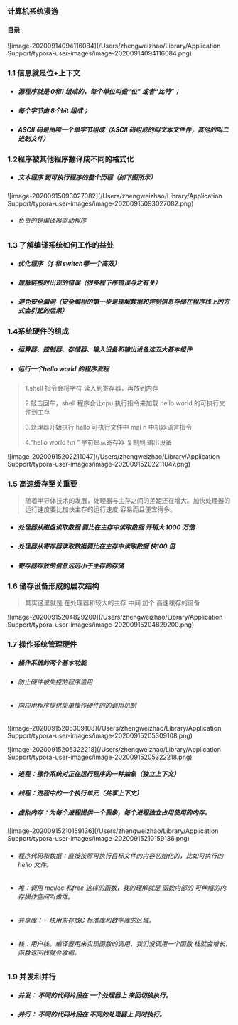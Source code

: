 ### 计算机系统漫游



#### 目录

![image-20200914094116084](/Users/zhengweizhao/Library/Application Support/typora-user-images/image-20200914094116084.png)

### 1.1 信息就是位+上下文

* ##### 源程序就是 0和1 组成的，每个单位叫做“位" 或者“比特”；

* ##### 每个字节由 8个bit 组成；

* ##### ASCII 码是由唯一个单字节组成（*ASCII 码组成的叫文本文件件，其他的叫二进制文件*）

###

### 1.2程序被其他程序翻译成不同的格式化

* ##### 文本程序 到可执行程序的整个历程（如下图所示）

![image-20200915093027082](/Users/zhengweizhao/Library/Application Support/typora-user-images/image-20200915093027082.png)



* ###### 负责的是编译器驱动程序

######



### 1.3 了解编译系统如何工作的益处

* ##### 优化程序（if 和 switch哪一个高效）

* ##### 理解链接时出现的错误（很多程下序错误与之有关）

* ##### 避免安全漏洞（安全编程的第一步是理解数据和控制信息存储在程序栈上的方式会引起的后果）



### 1.4系统硬件的组成



* #####  运算器、控制器、存储器、输入设备和输出设备这五大基本组件

* ##### 运行一个hello world 的程序流程

> 1.shell 指令会将字符 读入到寄存器，再放到内存
>
> 2.敲击回车，shell 程序会让cpu 执行指令来加载 hello world 的可执行文件到主存
>
> 3.处理器开始执行 hello 可执行文件中 mai n 中机器语言指令
>
> 4.“hello world !\n ” 字符串从寄存器 复制到 输出设备



![image-20200915202211047](/Users/zhengweizhao/Library/Application Support/typora-user-images/image-20200915202211047.png)



### 1.5 高速缓存至关重要

> 随着半导体技术的发展，处理器与主存之间的差距还在增大。加快处理器的运行速度要比加快主存的运行速度 容易而且便宜得多。

* ##### 处理器从磁盘读取数据 要比在主存中读取数据 开销大 1000 万倍

* ##### 处理器从寄存器读取数据要比在主存中读取数据 快100 倍

* ##### 寄存器存放的信息远远小于主存的存储



### 1.6 储存设备形成的层次结构

> 其实这里就是 在处理器和较大的主存 中间 加个 高速缓存的设备

![image-20200915204829200](/Users/zhengweizhao/Library/Application Support/typora-user-images/image-20200915204829200.png)



### 1.7 操作系统管理硬件

* ##### 操作系统的两个基本功能

* ###### 防止硬件被失控的程序滥用

* ###### 向应用程序提供简单操作硬件的的调用机制

![image-20200915205309108](/Users/zhengweizhao/Library/Application Support/typora-user-images/image-20200915205309108.png)

![image-20200915205322218](/Users/zhengweizhao/Library/Application Support/typora-user-images/image-20200915205322218.png)

* ##### 进程：操作系统对正在运行程序的一种抽象（独立上下文）

* ##### 线程：进程中的一个执行单元（共享上下文）

* ##### 虚拟内存：为每个进程提供一个假象，每个进程独立占用使用的内存。

![image-20200915210159136](/Users/zhengweizhao/Library/Application Support/typora-user-images/image-20200915210159136.png)

* ###### 程序代码和数据：直接按照可执行目标文件的内容初始化的，比如可执行的 hello 文件。

* ###### 堆：调用 malloc 和free 这样的函数，我的理解就是 函数内部的 可伸缩的内存操作空间叫做堆。

* ###### 共享库：一块用来存放C 标准库和数学库的区域。

* ###### 栈：用户栈。编译器用来实现函数的调用，我们没调用一个函数 栈就会增长，函数返回栈就会收缩。





###  1.9 并发和并行

* ##### 并发： 不同的代码片段在 一个处理器上 来回切换执行。

* ##### 并行： 不同的代码片段在 不同的处理器上 同时执行。





















